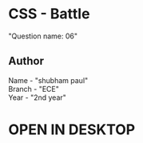 # CSS - Battle
"Question name: 06"

## Author

Name - "shubham paul" <br>
Branch - "ECE" <br>
Year - "2nd year" <br>


# OPEN IN DESKTOP
